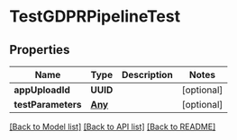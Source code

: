 # TestGDPRPipelineTest

## Properties
Name | Type | Description | Notes
------------ | ------------- | ------------- | -------------
**appUploadId** | **UUID** |  | [optional] 
**testParameters** | [**Any**](.md) |  | [optional] 

[[Back to Model list]](../README.md#documentation-for-models) [[Back to API list]](../README.md#documentation-for-api-endpoints) [[Back to README]](../README.md)


